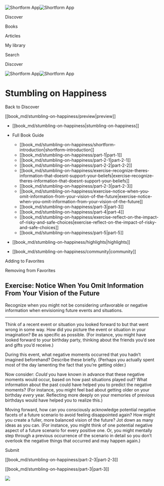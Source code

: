 ![Shortform App](/img/logo.36a2399e.svg)![Shortform App](/img/logo-dark.70c1b072.svg)

Discover

Books

Articles

My library

Search

Discover

![Shortform App](/img/logo.36a2399e.svg)![Shortform App](/img/logo-dark.70c1b072.svg)

# Stumbling on Happiness

Back to Discover

[[book_md/stumbling-on-happiness/preview|preview]]

  * [[book_md/stumbling-on-happiness|stumbling-on-happiness]]
  * Full Book Guide

    * [[book_md/stumbling-on-happiness/shortform-introduction|shortform-introduction]]
    * [[book_md/stumbling-on-happiness/part-1|part-1]]
    * [[book_md/stumbling-on-happiness/part-2-1|part-2-1]]
    * [[book_md/stumbling-on-happiness/part-2-2|part-2-2]]
    * [[book_md/stumbling-on-happiness/exercise-recognize-theres-information-that-doesnt-support-your-beliefs|exercise-recognize-theres-information-that-doesnt-support-your-beliefs]]
    * [[book_md/stumbling-on-happiness/part-2-3|part-2-3]]
    * [[book_md/stumbling-on-happiness/exercise-notice-when-you-omit-information-from-your-vision-of-the-future|exercise-notice-when-you-omit-information-from-your-vision-of-the-future]]
    * [[book_md/stumbling-on-happiness/part-3|part-3]]
    * [[book_md/stumbling-on-happiness/part-4|part-4]]
    * [[book_md/stumbling-on-happiness/exercise-reflect-on-the-impact-of-risky-and-safe-choices|exercise-reflect-on-the-impact-of-risky-and-safe-choices]]
    * [[book_md/stumbling-on-happiness/part-5|part-5]]
  * [[book_md/stumbling-on-happiness/highlights|highlights]]
  * [[book_md/stumbling-on-happiness/community|community]]



Adding to Favorites 

Removing from Favorites 

## Exercise: Notice When You Omit Information From Your Vision of the Future

Recognize when you might not be considering unfavorable or negative information when envisioning future events and situations.

* * *

Think of a recent event or situation you looked forward to but that went wrong in some way. How did you picture the event or situation in your imagination? Be as specific as possible. (For instance, you might have looked forward to your birthday party, thinking about the friends you’d see and gifts you’d receive.)

During this event, what negative moments occurred that you hadn’t imagined beforehand? Describe these briefly. (Perhaps you actually spent most of the day lamenting the fact that you’re getting older.)

Now consider: _Could_ you have known in advance that these negative moments would occur, based on how past situations played out? What information about the past could have helped you to predict the negative moments? (For instance, you might feel bad about getting older on your birthday _every_ year. Reflecting more deeply on your memories of previous birthdays would have helped you to realize this.)

Moving forward, how can you consciously acknowledge potential negative facets of a future scenario to avoid feeling disappointed again? How might you create a fuller, more balanced vision of the future? Jot down as many ideas as you can. (For instance, you might think of one potential negative aspect of a future scenario for every positive one. Or, you might mentally step through a previous occurrence of the scenario in detail so you don’t overlook the negative things that occurred and may happen again.)

Submit 

[[book_md/stumbling-on-happiness/part-2-3|part-2-3]]

[[book_md/stumbling-on-happiness/part-3|part-3]]

![](https://bat.bing.com/action/0?ti=56018282&Ver=2&mid=0d412331-35b3-46c7-b39d-3b85ee182c8f&sid=f30c5e70639211ee87d33f0876d93783&vid=f30c9700639211eeb3a75d830392c94f&vids=0&msclkid=N&pi=0&lg=en-US&sw=800&sh=600&sc=24&nwd=1&tl=Shortform%20%7C%20Book&p=https%3A%2F%2Fwww.shortform.com%2Fapp%2Fbook%2Fstumbling-on-happiness%2Fexercise-notice-when-you-omit-information-from-your-vision-of-the-future&r=&lt=301&evt=pageLoad&sv=1&rn=596075)

